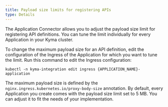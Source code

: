 ```yaml
---
title: Payload size limits for registering APIs
type: Details
---
```


The Application Connector allows you to adjust the payload size limit for registering API definitions. You can tune the limit individually for every Application in your Kyma cluster.

To change the maximum payload size for an API definition, edit the configuration of the Ingress of the Application for which you want to tune the limit. Run this command to edit the Ingress configuration:

```
kubectl -n kyma-integration edit ingress {APPLICATION_NAME}-application
```

The maximum payload size is defined by the `nginx.ingress.kubernetes.io/proxy-body-size` annotation. By default, every Application you create comes with the payload size limit set to 5 MB. You can adjust it to fit the needs of your implementation.
